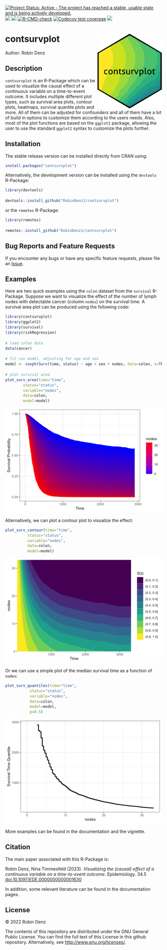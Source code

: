 <!-- badges: start -->
[![Project Status: Active - The project has reached a stable, usable state and is being actively developed.](https://www.repostatus.org/badges/latest/active.svg)](https://www.repostatus.org/#active)
[![](https://www.r-pkg.org/badges/version/contsurvplot?color=green)](https://cran.r-project.org/package=contsurvplot)
[![](http://cranlogs.r-pkg.org/badges/grand-total/contsurvplot?color=blue)](https://cran.r-project.org/package=contsurvplot)
[![R-CMD-check](https://github.com/RobinDenz1/contsurvplot/workflows/R-CMD-check/badge.svg)](https://github.com/RobinDenz1/contsurvplot/actions)
[![Codecov test coverage](https://codecov.io/gh/RobinDenz1/contsurvplot/branch/main/graph/badge.svg)](https://app.codecov.io/gh/RobinDenz1/contsurvplot?branch=main)
[![](https://img.shields.io/badge/doi-10.1097/EDE.0000000000001630-green.svg)](https://doi.org/10.1097/EDE.0000000000001630)
<!-- badges: end -->

# contsurvplot <img src="man/figures/logo.png" height="240" align="right" />

Author: Robin Denz

## Description

`contsurvplot` is an R-Package which can be used to visualize the causal effect of a continuous variable on a time-to-event outcome.
It includes multiple different plot types, such as survival area plots, contour plots, heatmaps, survival quantile plots and more.
All of them can be adjusted for confounders and all of them have a lot of build in options to customize them according to the users needs.
Also, most of the plot functions are based on the `ggplot2` package, allowing the user to use the standard `ggplot2` syntax to customize the plots further.

## Installation

The stable release version can be installed directly from CRAN using:

```R
install.packages("contsurvplot")
```

Alternatively, the development version can be installed using the `devtools` R-Package:

```R
library(devtools)

devtools::install_github("RobinDenz1/contsurvplot")
```

or the `remotes` R-Package:

```R
library(remotes)

remotes::install_github("RobinDenz1/contsurvplot")
```

## Bug Reports and Feature Requests

If you encounter any bugs or have any specific feature requests, please file an [Issue](https://github.com/RobinDenz1/contsurvplot/issues).

## Examples

Here are two quick examples using the `colon` dataset from the `survival` R-Package.
Suppose we want to visualize the effect of the number of lymph nodes with detectable cancer (column `nodes`) on the survival time.
A survival area plot can be produced using the following code:

```R
library(contsurvplot)
library(ggplot2)
library(survival)
library(riskRegression)

# load colon data
data(cancer)

# fit cox model, adjusting for age and sex
model <- coxph(Surv(time, status) ~ age + sex + nodes, data=colon, x=TRUE)

# plot survival area
plot_surv_area(time="time",
		status="status",
		variable="nodes",
		data=colon,
		model=model)

```
<img src="man/figures/example_area.png" />

Alternatively, we can plot a contour plot to visualize the effect:

```R
plot_surv_contour(time="time",
		  status="status",
		  variable="nodes",
		  data=colon,
		  model=model)
```
<img src="man/figures/example_contour.png" />

Or we can use a simple plot of the median survival time as a function of `nodes`:

```R
plot_surv_quantiles(time="time",
		   status="status",
		   variable="nodes",
		   data=colon,
		   model=model,
		   p=0.5)
```
<img src="man/figures/example_quantiles.png" />

More examples can be found in the documentation and the vignette.

## Citation

The main paper associated with this R-Package is:

Robin Denz, Nina Timmesfeld (2023). *Visualizing the (causal) effect of a continuous variable on a time-to-event outcome*. Epidemiology. 34.5 <doi:10.1097/EDE.0000000000001630>

In addition, some relevant literature can be found in the documentation pages.

## License

© 2022 Robin Denz

The contents of this repository are distributed under the GNU General Public License. You can find the full text of this License in this github repository. Alternatively, see <http://www.gnu.org/licenses/>.
